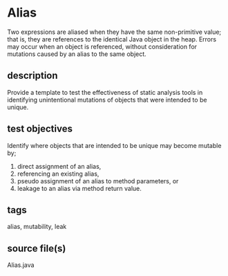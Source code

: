 # Alias
Two expressions are aliased when they have the same non-primitive value; that is, they 
are references to the identical Java object in the heap. Errors may occur when an object
is referenced, without consideration for mutations caused by an alias to the same object.

## description
Provide a template to test the effectiveness of static analysis tools in identifying 
unintentional mutations of objects that were intended to be unique.

## test objectives
Identify where objects that are intended to be unique may become mutable by;
1) direct assignment of an alias, 
2) referencing an existing alias, 
3) pseudo assignment of an alias to method parameters, or
4) leakage to an alias via method return value.

## tags
alias, mutability, leak

## source file(s)
Alias.java
